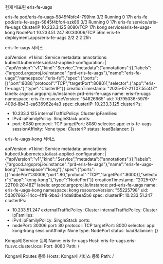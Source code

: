 
현재 배포된 eris-fe-uags

eris-fe                pod/eris-fe-uags-5845f4bfc4-799hm                                     3/3     Running            0               17h
eris-fe                pod/eris-fe-uags-5845f4bfc4-szk86                                     3/3     Running            0               17h
eris-fe                service/eris-fe-uags                                         ClusterIP      10.233.3.125    <none>                                                                       8080/TCP                                                             17h
kong                   service/eris-fe-uags-kong                                    NodePort       10.233.51.247   <none>                                                                       80:30006/TCP                                                         56m
eris-fe                deployment.apps/eris-fe-uags                                             2/2     2            2           25h

eris-fe-uags 서비스

apiVersion: v1
kind: Service
metadata:
  annotations:
    kubectl.kubernetes.io/last-applied-configuration: |
      {"apiVersion":"v1","kind":"Service","metadata":{"annotations":{},"labels":{"argocd.argoproj.io/instance":"prd-eris-fe-uags"},"name":"eris-fe-uags","namespace":"eris-fe"},"spec":{"ports":[{"port":8080,"protocol":"TCP","targetPort":8080}],"selector":{"app":"eris-fe-uags"},"type":"ClusterIP"}}
  creationTimestamp: "2025-07-21T07:55:41Z"
  labels:
    argocd.argoproj.io/instance: prd-eris-fe-uags
  name: eris-fe-uags
  namespace: eris-fe
  resourceVersion: "54826665"
  uid: 7d795036-5979-409d-8b43-ea636962e4a3
spec:
  clusterIP: 10.233.3.125
  clusterIPs:
  - 10.233.3.125
  internalTrafficPolicy: Cluster
  ipFamilies:
  - IPv4
  ipFamilyPolicy: SingleStack
  ports:
  - port: 8080
    protocol: TCP
    targetPort: 8080
  selector:
    app: eris-fe-uags
  sessionAffinity: None
  type: ClusterIP
status:
  loadBalancer: {}


eris-fe-uags-kong 서비스

apiVersion: v1
kind: Service
metadata:
  annotations:
    kubectl.kubernetes.io/last-applied-configuration: |
      {"apiVersion":"v1","kind":"Service","metadata":{"annotations":{},"labels":{"argocd.argoproj.io/instance":"prd-eris-fe-uags"},"name":"eris-fe-uags-kong","namespace":"kong"},"spec":{"ports":[{"nodePort":30006,"port":80,"protocol":"TCP","targetPort":8000}],"selector":{"app":"kong-kong"},"type":"NodePort"}}
  creationTimestamp: "2025-07-22T00:28:48Z"
  labels:
    argocd.argoproj.io/instance: prd-eris-fe-uags
  name: eris-fe-uags-kong
  namespace: kong
  resourceVersion: "55225798"
  uid: 5d307662-14cc-4ff8-9ba3-14da8dbea5b6
spec:
  clusterIP: 10.233.51.247
  clusterIPs:
  - 10.233.51.247
  externalTrafficPolicy: Cluster
  internalTrafficPolicy: Cluster
  ipFamilies:
  - IPv4
  ipFamilyPolicy: SingleStack
  ports:
  - nodePort: 30006
    port: 80
    protocol: TCP
    targetPort: 8000
  selector:
    app: kong-kong
  sessionAffinity: None
  type: NodePort
status:
  loadBalancer: {}


Konga에 Service 등록
Name: eris-fe-uags
Host: eris-fe-uags.eris-fe.svc.cluster.local
Port: 8080
Path: /

Konga에 Routes 등록
Hosts: Konga에 서비스 등록
Path: /